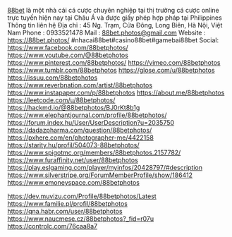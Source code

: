 
<a href="https://88bet.photos/">88bet</a> là một nhà cái cá cược chuyên nghiệp tại thị trường cá cược online trực tuyến hiện nay tại Châu Á và được giấy phép hợp pháp tại Philippines
Thông tin liên hệ
Địa chỉ : 45 Ng. Trạm, Cửa Đông, Long Biên, Hà Nội, Việt Nam
Phone : 0933521478
Mail : 88bet.photos@gmail.com
Website : <a href="https://88bet.photos/">https://88bet.photos/</a>
#nhacai88bet#casino88bet#gamebai88bet
Social:
<a href="https://www.facebook.com/88betphotos/">https://www.facebook.com/88betphotos/</a>
<a href="https://www.youtube.com/@88betphotos">https://www.youtube.com/@88betphotos</a>
<a href="https://www.pinterest.com/88betphotos/">https://www.pinterest.com/88betphotos/</a>
<a href="https://vimeo.com/88betphotos">https://vimeo.com/88betphotos</a>
<a href="https://www.tumblr.com/88betphotos">https://www.tumblr.com/88betphotos</a>
<a href="https://glose.com/u/88betphotos">https://glose.com/u/88betphotos</a>
<a href="https://issuu.com/88betphotos">https://issuu.com/88betphotos</a>
<a href="https://www.reverbnation.com/artist/88betphotos">https://www.reverbnation.com/artist/88betphotos</a>
<a href="https://www.instapaper.com/p/88betphotos">https://www.instapaper.com/p/88betphotos</a>
<a href="https://about.me/88betphotos">https://about.me/88betphotos</a>
<a href="https://leetcode.com/u/88betphotos/">https://leetcode.com/u/88betphotos/</a>
<a href="https://hackmd.io/@88betphotos/BJ0rKt8b1g">https://hackmd.io/@88betphotos/BJ0rKt8b1g</a>
<a href="https://www.elephantjournal.com/profile/88betphotos/">https://www.elephantjournal.com/profile/88betphotos/</a>
<a href="https://forum.index.hu/User/UserDescription?u=2035750">https://forum.index.hu/User/UserDescription?u=2035750</a>
<a href="https://dadazpharma.com/question/88betphotos/">https://dadazpharma.com/question/88betphotos/</a>
<a href="https://pxhere.com/en/photographer-me/4422158">https://pxhere.com/en/photographer-me/4422158</a>
<a href="https://starity.hu/profil/504073-88betphotos/">https://starity.hu/profil/504073-88betphotos/</a>
<a href="https://www.spigotmc.org/members/88betphotos.2157782/">https://www.spigotmc.org/members/88betphotos.2157782/</a>
<a href="https://www.furaffinity.net/user/88betphotos">https://www.furaffinity.net/user/88betphotos</a>
<a href="https://play.eslgaming.com/player/myinfos/20428797/#description">https://play.eslgaming.com/player/myinfos/20428797/#description</a>
<a href="https://www.silverstripe.org/ForumMemberProfile/show/186412">https://www.silverstripe.org/ForumMemberProfile/show/186412</a>
<a href="https://www.emoneyspace.com/88betphotos">https://www.emoneyspace.com/88betphotos</a>

<a href="https://dev.muvizu.com/Profile/88betphotos/Latest">https://dev.muvizu.com/Profile/88betphotos/Latest</a>
<a href="https://www.familie.pl/profil/88betphotos">https://www.familie.pl/profil/88betphotos</a>
<a href="https://qna.habr.com/user/88betphotos">https://qna.habr.com/user/88betphotos</a>
<a href="https://www.naucmese.cz/88betphotos?_fid=r07u">https://www.naucmese.cz/88betphotos?_fid=r07u</a>
<a href="https://controlc.com/76caa8a7">https://controlc.com/76caa8a7</a>

